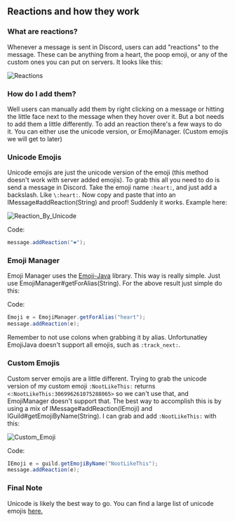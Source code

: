## Reactions and how they work

### What are reactions?

Whenever a message is sent in Discord, users can add "reactions" to the message. These can be anything from a heart, the poop emoji, or any of the custom ones you can put on servers. It looks like this: 

![Reactions](https://i.imgur.com/Bh0bOLq.png)

### How do I add them?

Well users can manually add them by right clicking on a message or hitting the little face next to the message when they hover over it. But a bot needs to add them a little differently. To add an reaction there's a few ways to do it. You can either use the unicode version, or EmojiManager. (Custom emojis we will get to later)

### Unicode Emojis

Unicode emojis are just the unicode version of the emoji (this method doesn't work with server added emojis). To grab this all you need to do is send a message in Discord. Take the emoji name `:heart:`, and just add a backslash. Like `\:heart:`. Now copy and paste that into an IMessage#addReaction(String) and proof! Suddenly it works. Example here:

![Reaction_By_Unicode](https://i.imgur.com/pZmhITs.gif)

Code:
```java
message.addReaction("❤");
```


### Emoji Manager

Emoji Manager uses the [Emoji-Java](https://github.com/vdurmont/emoji-java) library. This way is really simple. Just use EmojiManager#getForAlias(String). For the above result just simple do this:

Code:
```java
Emoji e = EmojiManager.getForAlias("heart");
message.addReaction(e);
```

Remember to not use colons when grabbing it by alias. Unfortunatley EmojiJava doesn't support all emojis, such as `:track_next:`.

### Custom Emojis

Custom server emojis are a little different. Trying to grab the unicode version of my custom emoji `:NootLikeThis:` returns `<:NootLikeThis:306996261075288065>` so we can't use that, and EmojiManager doesn't support that. The best way to accomplish this is by using a mix of IMessage#addReaction(IEmoji) and IGuild#getEmojiByName(String). I can grab and add `:NootLikeThis:` with this:

![Custom_Emoji](https://i.imgur.com/5si0e23.gif)

Code:
```java
IEmoji e = guild.getEmojiByName("NootLikeThis"); 
message.addReaction(e);
```

### Final Note

Unicode is likely the best way to go. You can find a large list of unicode emojis [here.](http://unicode.org/emoji/charts/full-emoji-list.html)
